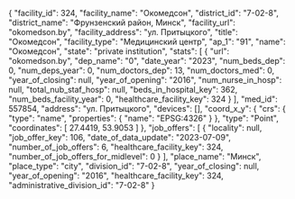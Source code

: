 {
    "facility_id": 324,
    "facility_name": "Окомедсон",
    "district_id": "7-02-8",
    "district_name": "Фрунзенский район, Минск",
    "facility_url": "okomedson.by",
    "facility_address": "ул. Притыцкого",
    "title": "Окомедсон",
    "facility_type": "Медицинский центр",
    "ap_1": "91",
    "name": "Окомедсон",
    "state": "private institution",
    "stats": [
        {
            "url": "okomedson.by",
            "dep_name": "0",
            "date_year": "2023",
            "num_beds_dep": 0,
            "num_deps_year": 0,
            "num_doctors_dep": 13,
            "num_doctors_med": 0,
            "year_of_closing": null,
            "year_of_opening": "2016",
            "num_nurse_in_hosp": null,
            "total_nub_staf_hosp": null,
            "beds_in_hospital_key": 362,
            "num_beds_facility_year": 0,
            "healthcare_facility_key": 324
        }
    ],
    "med_id": 557854,
    "address": "ул. Притыцкого",
    "devices": [],
    "coord_x_y": {
        "crs": {
            "type": "name",
            "properties": {
                "name": "EPSG:4326"
            }
        },
        "type": "Point",
        "coordinates": [
            27.4419,
            53.9053
        ]
    },
    "job_offers": [
        {
            "locality": null,
            "job_offer_key": 106,
            "date_of_data_update": "2023-07-09",
            "number_of_job_offers": 6,
            "healthcare_facility_key": 324,
            "number_of_job_offers_for_midlevel": 0
        }
    ],
    "place_name": "Минск",
    "place_type": "city",
    "division_id": "7-02-8",
    "year_of_closing": null,
    "year_of_opening": "2016",
    "healthcare_facility_key": 324,
    "administrative_division_id": "7-02-8"
}